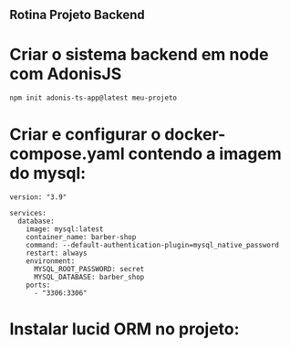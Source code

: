 ## Rotina Projeto Backend

# Criar o sistema backend em node com AdonisJS

```
npm init adonis-ts-app@latest meu-projeto
```

# Criar e configurar o docker-compose.yaml contendo a imagem do mysql:

```
version: "3.9"

services:
  database:
    image: mysql:latest
    container_name: barber-shop
    command: --default-authentication-plugin=mysql_native_password
    restart: always
    environment:
      MYSQL_ROOT_PASSWORD: secret
      MYSQL_DATABASE: barber_shop
    ports:
      - "3306:3306"
```

# Instalar lucid ORM no projeto:
